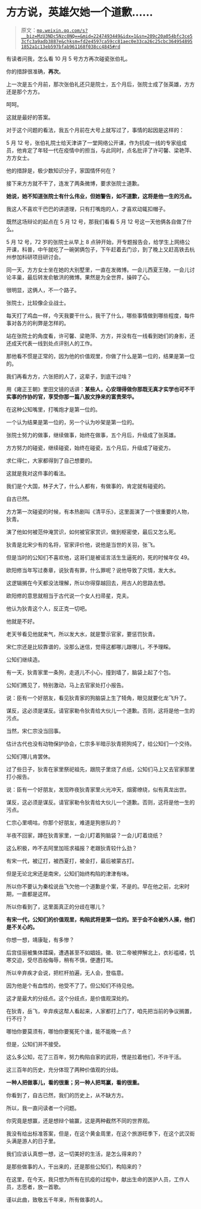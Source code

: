 # 方方说，英雄欠她一个道歉......

> 原文：[`mp.weixin.qq.com/s?__biz=MzU3NDc5Nzc0NQ==&mid=2247493449&idx=1&sn=209c20a054bfc3ce53cfc3a9adb3887e&chksm=fd2e4597ca59cc81aec0e33ca26c25cbc3649548951852a1c13eb597bfab961168f038cc4845#rd`](http://mp.weixin.qq.com/s?__biz=MzU3NDc5Nzc0NQ==&mid=2247493449&idx=1&sn=209c20a054bfc3ce53cfc3a9adb3887e&chksm=fd2e4597ca59cc81aec0e33ca26c25cbc3649548951852a1c13eb597bfab961168f038cc4845#rd)

有读者问我，怎么看 10 月 5 号方方再次碰瓷张伯礼。 

你的措辞很准确，**再次**。

上一次是五个月前，那次张伯礼还只是院士，五个月后，张院士成了张英雄，方方还是那个方方。

呵呵。 

这就是最好的答案。 

对于这个问题的看法，我五个月前在大号上就写过了，事情的起因是这样的：

5 月 12 号，张伯礼院士给天津讲了一堂网络公开课，作为抗疫一线的专家组成员，他肯定了年轻一代在疫情中的担当，与此同时，点名批评了许可馨、梁艳萍、方方女士。

他的措辞是，极少数知识分子，家国情怀何在？

接下来方方就不干了，连发了两条微博，要求张院士道歉。

**她说，她不知道张院士有什么伟业，但她警告，如不道歉，这将是他一生的污点。**

我这人不喜欢干巴巴的讲道理，只有打嘴炮的人，才喜欢动辄扣帽子。

既然这场辩论的起点在 5 月 12 号，那我们看看 5 月 12 号这一天他俩各自做了什么。

5 月 12 号，72 岁的张院士从早上 8 点钟开始，开专题报告会，给学生上网络公开课，科普，中午就吃了一碗粥俩包子，下午赶着去门诊，到了晚上又赶高铁去杭州参加科研项目研讨会。

同一天，方方女士坐在她的大别墅里，一直在发微博。一会儿西夏王陵，一会儿讨论丰巢，最后转发俞敏洪的微博。果然是为全世界，操碎了心。

很明显，这俩人，不一个路子。

张院士，比较像企业战士。

每天打了鸡血一样，今天我要干什么，我干了什么，哪些事情做到哪些程度，每件事对各方的利弊是怎样的。

站在张院士的角度看，许可馨、梁艳萍、方方，并没有在一线看到她们的身影，还还成天代表一线到处点评别人的工作。

那他看不惯是正常的，因为他的价值观里，你做了什么是第一位的，结果是第一位的。

我们再看方方，六张把的人了，这辈子，到底干过啥？

用《雍正王朝》里田文镜的话讲：**某些人，心安理得做你那既无真才实学也可不干实事的作协的官，享受你那一篇八股文挣来的富贵荣华。**

在这种公知嘴里，打嘴炮才是第一位的。

一个认为结果是第一位的，另一个认为吵架是第一位的。

张院士努力的做事，继续做事，始终在做事，五个月后，升级成了张英雄。

方方努力的碰瓷，继续碰瓷，始终在碰瓷，五个月后，升级成了碰瓷方。

求仁得仁，大家都得到了自己想要的。

这就是我对这件事的看法。

我们是个大国，林子大了，什么人都有，有做事的，肯定就有碰瓷的。 

自古已然。

方方第一次碰瓷的时候，有本热剧叫《清平乐》，这里面演了一个很重要的人物，狄青。

演了他如何被范仲淹赏识，如何被官家赏识，做到枢密使，最后又怎么死。

狄青是北宋少有的名将，官家评价他，说他是当世的关羽，张飞。

但是当时的公知们不喜欢他，这哥们是被谣言活生生逼死的，死的时候年仅 49。

欧阳修当年写过奏章，说狄青有罪，什么罪呢？说他导致了灾情，发大水。

这逻辑搁在今天都没法理解，所以你得穿越回去，用古人的思路去想。

欧阳修的意思就相当于古代说一个女人扫帚星，克夫。

他认为狄青这个人，反正克一切吧。

他就是不好。

老天爷看见他就来气，所以发大水，就是警示官家，要惩罚狄青。

宋仁宗还是比较靠谱的，没那么迷信，觉得这都哪儿跟哪儿，不予理睬。

公知们继续造。

有一天，狄青家里一条狗，走道儿不小心，撞到墙了，脑袋上起了个包。

公知们瞧见了，特别激动，马上去官家处打小报告。

说：臣有一个好朋友，看见狄青家的狗脑袋上生了犄角，眼见就要化龙飞升了。

谋反，这必须是谋反。请官家勒令狄青给大伙儿一个道歉。否则，这将是他一生的污点。

当然，宋仁宗没当回事。

估计古代也没有动物保护协会，仁宗多半暗示狄青把狗炖了，给公知们一个交待。

公知们哪儿肯罢休。

过了些日子，狄青在家里祭祀祖先，跟院子里烧了点纸，公知们马上又去官家那里打小报告。

说：臣有一个好朋友，发现昨夜狄青家里火光冲天，烟雾缭绕，似有真龙出世。

谋反，这必须是谋反。请官家勒令狄青给大伙儿一个道歉。否则，这将是他一生的污点。 

仁宗心里嘀咕，你那个好朋友，难道是狗崽队的？

半夜不回家，蹲在狄青家里，一会儿盯着狗脑袋？一会儿盯着烧纸？

这么积极，咋不去阿里加班求福报？老跟狄青较什么劲？

有宋一代，被辽打，被西夏打，被金打，最后被蒙古打。

但是无论北宋还是南宋，公知们始终构陷的津津有味。

所以你不要认为秦桧说岳飞欠他一个道歉是个案，不是的。早在他之前，北宋时期，一直都是这样。

所以你看到了，这里面真正的分歧在哪儿？

**有宋一代，公知们的价值观里，构陷武将是第一位的。至于会不会被外人揍，他们是不关心的。**

你想一想，靖康耻，有多惨？

后宫佳丽被集体蹂躏，遭遇甚至不如娼妓。徽、钦二帝被押解北上，衣衫褴褛，饥寒交迫，受尽百般侮辱，稍有不慎，便遭打骂。

所以辛弃疾才会说，把栏杆拍遍，无人会，登临意。

因为他是个有血性的，他受不了了。但公知们不待见他。

这才是最大的分歧点。这个分歧点，是价值观深处的。

在狄青，岳飞，辛弃疾这帮人看起来，人家都打上门了，咱先把当前的争议搁置，行不行？

哪怕你要莫须有，哪怕你要冤死个谁，能不能晚一点？

但是，公知们并不接受。 

这么多公知，花了三百年，努力构陷自家的武将，愣是拉着他们，不许干活。

这三百年的历史，充分体现了两种价值观的分歧。 

**一种人把做事儿，看的很重；另一种人把骂赢，看的很重。**

你看到了，自古已然，我们的历史上，从不缺方方。

所以，我一直问读者一个问题。

你究竟是想赢，还是想辩个输赢，这是两种截然不同的世界观。

我没有给出标准答案，但是，在这个黄金周里，在这个旅游旺季下，在这个武汉街头满是游人的日子里。

我们应该认真想一想，这一切美好的生活，是怎么得来的？

是那些做事的人，干出来的，还是那些公知们，构陷来的？

在这里，在今天，我只想为所有在抗疫的过程中，献出生命的医护人员，工作人员，志愿者，放一首歌。

谨以此曲，致敬五千年来，所有做事的人。<mp-qa class="js_uneditable custom_select_card qa_iframe" data-pluginname="insertquestion" data-id="1550047919607758851" data-bizuin="MzU3NDc5Nzc0NQ==" data-title="留言区"></mp-qa>